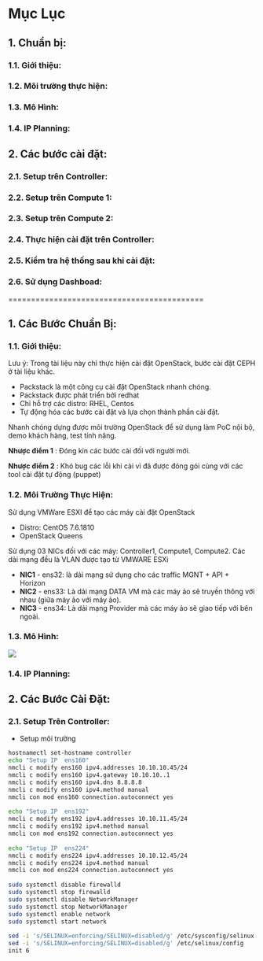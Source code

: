 #                                                    Mục Lục
## 1. Chuẩn bị:
### 1.1. Giới thiệu:
### 1.2. Môi trường thực hiện:
### 1.3. Mô Hình:
### 1.4. IP Planning:
## 2. Các bước cài đặt:
### 2.1. Setup trên Controller:
### 2.2. Setup trên Compute 1:
### 2.3. Setup trên Compute 2:
### 2.4. Thực hiện cài đặt trên Controller:
### 2.5. Kiểm tra hệ thống sau khi cài đặt:
### 2.6. Sử dụng Dashboad:
===========================================

## 1. Các Bước Chuẩn Bị:
### 1.1. Giới thiệu:
Lưu ý: Trong tài liệu này chỉ thực hiện cài đặt OpenStack, bước cài đặt CEPH ở tài liệu khác.
- Packstack là một công cụ cài đặt OpenStack nhanh chóng.
- Packstack được phát triển bởi redhat
- Chỉ hỗ trợ các distro: RHEL, Centos
- Tự động hóa các bước cài đặt và lựa chọn thành phần cài đặt.

Nhanh chóng dựng được môi trường OpenStack để sử dụng làm PoC nội bộ, demo khách hàng, test tính năng.

**Nhược điểm 1** : Đóng kín các bước cài đối với người mới.

**Nhược điểm 2** : Khó bug các lỗi khi cài vì đã được đóng gói cùng với các tool cài đặt tự động (puppet)

### 1.2. Môi Trường Thực Hiện:
Sử dụng VMWare ESXI để tạo các máy cài đặt OpenStack
- Distro: CentOS 7.6.1810
- OpenStack Queens

Sử dụng 03 NICs đối với các máy: Controller1, Compute1, Compute2. Các dải mạng đều là VLAN được tạo từ VMWARE ESXi
- **NIC1** - ens32: là dải mạng sử dụng cho các traffic MGNT + API + Horizon
- **NIC2** - ens33: Là dải mạng DATA VM mà các máy ảo sẽ truyền thông với nhau (giữa máy ảo với máy ảo).
- **NIC3** - ens34: Là dải mạng Provider mà các máy ảo sẽ giao tiếp với bên ngoài.

### 1.3. Mô Hình:
<img src="https://imgur.com/a/BGXcAnn">

### 1.4. IP Planning:
## 2. Các Bước Cài Đặt:
### 2.1. Setup Trên Controller:
- Setup môi trường
```sh
hostnamectl set-hostname controller
echo "Setup IP  ens160"
nmcli c modify ens160 ipv4.addresses 10.10.10.45/24
nmcli c modify ens160 ipv4.gateway 10.10.10..1
nmcli c modify ens160 ipv4.dns 8.8.8.8
nmcli c modify ens160 ipv4.method manual
nmcli con mod ens160 connection.autoconnect yes
 
echo "Setup IP  ens192"
nmcli c modify ens192 ipv4.addresses 10.10.11.45/24
nmcli c modify ens192 ipv4.method manual
nmcli con mod ens192 connection.autoconnect yes
 
echo "Setup IP  ens224"
nmcli c modify ens224 ipv4.addresses 10.10.12.45/24
nmcli c modify ens224 ipv4.method manual
nmcli con mod ens224 connection.autoconnect yes
 
sudo systemctl disable firewalld
sudo systemctl stop firewalld
sudo systemctl disable NetworkManager
sudo systemctl stop NetworkManager
sudo systemctl enable network
sudo systemctl start network
 
sed -i 's/SELINUX=enforcing/SELINUX=disabled/g' /etc/sysconfig/selinux
sed -i 's/SELINUX=enforcing/SELINUX=disabled/g' /etc/selinux/config
init 6
```


